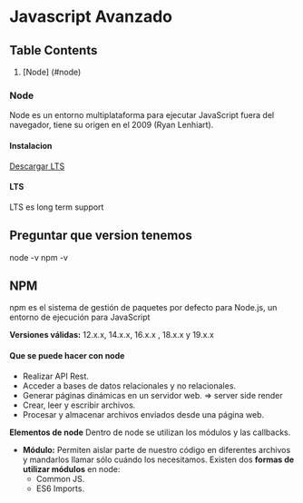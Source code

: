 # Javascript Avanzado
## Table Contents

1. [Node] (#node)

### Node
Node es un entorno multiplataforma para ejecutar JavaScript fuera del navegador, tiene su origen en el 2009 (Ryan Lenhiart).

#### **Instalacion**
[Descargar LTS](https://nodejs.org/es/download/)

#### **LTS**
LTS es long term support

## Preguntar que version tenemos
node -v
npm -v

## NPM
npm es el sistema de gestión de paquetes por defecto para Node.js, un entorno de ejecución para JavaScript

**Versiones válidas:** 12.x.x, 14.x.x, 16.x.x , 18.x.x y 19.x.x

#### **Que se puede hacer con node**

- Realizar API Rest.
- Acceder a bases de datos relacionales y no relacionales.
- Generar páginas dinámicas en un servidor web. => server side render
- Crear, leer y escribir archivos.
- Procesar y almacenar archivos enviados desde una página web.

**Elementos de node**
Dentro de node se utilizan los módulos y las callbacks.

- **Módulo:** Permiten aislar parte de nuestro código en diferentes archivos y mandarlos llamar sólo cuándo los necesitamos.
  Existen dos **formas de utilizar módulos** en node:
    - Common JS.
    - ES6 Imports.





